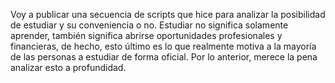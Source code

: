 Voy a publicar una secuencia de scripts que hice para analizar la posibilidad de estudiar y su conveniencia o no.
Estudiar no significa solamente aprender, también significa abrirse oportunidades profesionales y financieras, de hecho, esto último es lo que realmente motiva a la mayoría de las personas a estudiar de forma oficial. Por lo anterior, merece la pena analizar esto a profundidad.

